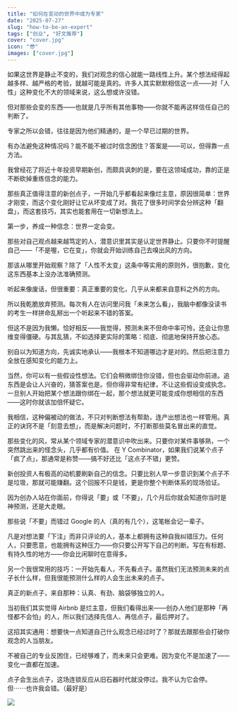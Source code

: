 ```yaml
---
title: "如何在变动的世界中成为专家"
date: "2025-07-27"
slug: "how-to-be-an-expert"
tags: ["创业", "好文推荐"]
cover: "cover.jpg"
icon: "😎"
images: ["cover.jpg"]
---
```

如果这世界是静止不变的，我们对观念的信心就能一路线性上升。某个想法经得起越多样、越严格的考验，就越可能是真的。许多人其实默默相信这一点——对「人性」这种变化不大的领域来说，这么想或许没错。



但对那些会变的东西——也就是几乎所有其他事物——你就不能再这样信任自己的判断了。



专家之所以会错，往往是因为他们精通的，是一个早已过期的世界。



有办法避免这种情况吗？能不能不被过时信念困住？答案是——可以，但得靠一点方法。



我曾经花了将近十年投资早期新创，而颇具讽刺的是，要在这领域成功，靠的正是不断砍掉重练信念的能力。



那些真正值得注意的新创点子，一开始几乎都看起来像烂主意，原因很简单：世界才刚变，而这个变化刚好让它从坏变成了对。我花了很多时间学会分辨这种「翻盘」，而这套技巧，其实也能套用在一切新想法上。



第一步，养成一种信念：世界一定会变。



那些对自己观点越来越笃定的人，潜意识里其实是认定世界静止。只要你不时提醒自己——「不是喔，它在变」，你就会开始训练自己去嗅出风的方向。



那该从哪里开始观察？除了「人性不太变」这条中等实用的原则外，很抱歉，变化这东西基本上没办法准确预测。



听起来像废话，但很重要：真正重要的变化，几乎从来都来自意料之外的方向。



所以我乾脆放弃预测。每次有人在访问里问我「未来怎么看」，我脑中都像没读书的考生一样拼命乱掰出一个听起来不错的答案。



但这不是因为我懒。恰好相反——我觉得，预测未来不但命中率可怜，还会让你思维变得僵硬。与其乱猜，不如选择更实际的策略：彻底、彻底地保持开放心态。



别自以为知道方向，先诚实地承认——我根本不知道哪边才是对的。然后把注意力全放在感知变化的能力上。



当然，你可以有一些假设性想法。它们会稍微绑住你没错，但也会驱动你前进。追东西是会让人兴奋的，猜答案也是。但你得非常有纪律，不让这些假设变成执念。
一旦别人开始把某个想法跟你绑在一起，那个想法就更可能变成你想相信的东西——这时你就该加倍怀疑它。



我相信，这种偏被动的做法，不只对判断想法有帮助，连产出想法也一样管用。真正的诀窍不是「刻意去想」，而是解决问题时，不打断那些莫名冒出来的直觉。



那些变化的风，常从某个领域专家的潜意识中吹出来。只要你对某件事够熟，一个突然跳出来的怪念头，几乎都有价值。
在 Y Combinator，如果我们说某个点子「疯了点」，那通常是称赞——搞不好还比「这点子不错」更赞。



新创投资人有极高的动机要刷新自己的信念。只要比别人早一步意识到某个点子不是垃圾，那就可能赚翻。这个回报不只是钱，更是你整个判断体系的现场验证。



因为创办人站在你面前，你得说「要」或「不要」，几个月后你就会知道你当时是神预测，还是大走眼。



那些说「不要」而错过 Google 的人（真的有几个），这笔帐会记一辈子。



凡是对想法要「下注」而非只评论的人，基本上都拥有这种自我纠错压力。任何人，只要愿意，也能拥有这种压力——你只要公开写下自己的判断。写在有标题、有持久性的地方——你会比闲聊时在意得多。



另一个我很常用的技巧：一开始先看人，不先看点子。虽然我们无法预测未来的点子长什么样，但我很能预测什么样的人会生出未来的点子。



真正的新点子，来自那种：认真、有劲、脑袋够独立的人。



当初我们其实觉得 Airbnb 是烂主意，但我们看得出来——创办人他们是那种「再怪都不会怕」的人，所以我们选择先信人、再信点子，最后押对了。



这招其实通用：想要快一点知道自己什么观念已经过时了？那就去跟那些会打破你观念的人当朋友。



不被自己的专业反困住，已经够难了，而未来只会更难。因为变化不是加速了——变化一直都在加速。



点子会生出点子，这场连锁反应从旧石器时代就没停过。我不认为它会停。
但⋯⋯也许我会错。（最好是）




![](https://prod-files-secure.s3.us-west-2.amazonaws.com/112d0858-5090-4d34-a606-b75eb8d65fd2/46476355-9cf3-4e99-9b7a-3531bc426380/1000202064.png?X-Amz-Algorithm=AWS4-HMAC-SHA256&X-Amz-Content-Sha256=UNSIGNED-PAYLOAD&X-Amz-Credential=ASIAZI2LB4667ZAPBI7H%2F20251008%2Fus-west-2%2Fs3%2Faws4_request&X-Amz-Date=20251008T173130Z&X-Amz-Expires=3600&X-Amz-Security-Token=IQoJb3JpZ2luX2VjECoaCXVzLXdlc3QtMiJIMEYCIQC4yyL2b2%2Baic7O5EoeEWRIfpBBPxFXtG7gmhjTEDWfTAIhAJ18APXtGVVFrUskf4uEX5%2FT3SNhO%2Bq8UDUOvFIihCbNKogECMP%2F%2F%2F%2F%2F%2F%2F%2F%2F%2FwEQABoMNjM3NDIzMTgzODA1Igxu3NvUy272zOwqw4Uq3AOvGhh1olvtLeRo%2BFE8UqiASODLCUxB%2Bq%2BeWuMgwRTOwypoFM0nZ8vOvkrg3qJkH%2FMufZS25bjNu76M1EiknPWm32yA2e5en5gamShUsTEW%2Fhzl3b%2Bq9bI37ruRGRDEw1%2FuoTuZ0hbi5UGBnY3V56VsdZY9IxLW68sfLbwXiBpqNdv1RSCpEFUBWkp43XXSX%2FBMW8z%2B5PLTog02nM3sinGfiuPCQ0L6w963myc4g7IqT4Q6PfwWOB5gGd4RhX%2FtGhPTFYhelj4kyJU36kpO2h8DqBQKZAaqo4ya1yWf4dfReJ1gnKaoX5vKcRtDKTEuZLohFfD5msylQM32HiMcz22jdtqjw26S2H8sq3xD%2BkLEo73z%2Fz%2FdAdiNANU5%2FIgUXoQds4DxWfg3Ts7T1HQl8Za4zDPNdOWrKCqISnGVdyUSrB7IgJm8r2%2BEOZChPYQxrMFl7P3wUBvPr687%2FYN76Uj01fUtMCRqfVkbvw7RnUDYxNrFB%2B5z0F%2FZsO4rg2QO6l3VYpKgWD1EcjwscwyRTxKcD5fAjtH2An3LzRpvLk0HBRT6p7dj1sxVV11g4B7KYcMM4ob8ulARILA2af8kCffCCQkHuvxrJqw9SgZvOs0%2B1yL75Ym4zkHIGpSo9zC3vZrHBjqkAVZSO8risqpiQp0JmmKuwKAM%2Bux6c6mjBMF579300zT2sLGhSQ8k4%2FCgZlFRoDGrYvMcTR%2BHI4o0km%2FgwiMHWiM4FGlfMGRJtBhjB%2FIYiR5vNIDpzDK4%2Bqm5DyvmF5EPCAswZ%2BxVNAZX89r0%2BH7uauVZuhlRPLvTTXOftPXbJATYwOCOJ2g2rdn6HQBKOM%2FQd%2BgrPpa740gdbR1OdjvIkwXVm3oL&X-Amz-Signature=c33c09da68a36fb1cb6cbd9736163f9b22131b658983afee6267005241798faf&X-Amz-SignedHeaders=host&x-amz-checksum-mode=ENABLED&x-id=GetObject)

